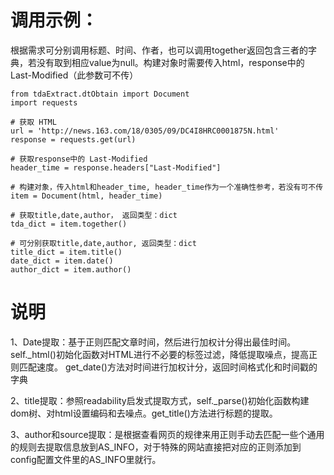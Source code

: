 # 调用示例：
根据需求可分别调用标题、时间、作者，也可以调用together返回包含三者的字典，若没有取到相应value为null。构建对象时需要传入html，response中的 Last-Modified（此参数可不传）

    from tdaExtract.dtObtain import Document
    import requests
    
    # 获取 HTML
    url = 'http://news.163.com/18/0305/09/DC4I8HRC0001875N.html'
    response = requests.get(url)
    
    # 获取response中的 Last-Modified
    header_time = response.headers["Last-Modified"]
    
    # 构建对象，传入html和header_time, header_time作为一个准确性参考，若没有可不传
    item = Document(html, header_time)
    
    # 获取title,date,author， 返回类型：dict
    tda_dict = item.together()
    
    # 可分别获取title,date,author, 返回类型：dict
    title_dict = item.title()
    date_dict = item.date()
    author_dict = item.author()


# 说明
1、Date提取：基于正则匹配文章时间，然后进行加权计分得出最佳时间。
		  self._html()初始化函数对HTML进行不必要的标签过滤，降低提取噪点，提高正则匹配速度。
		  get_date()方法对时间进行加权计分，返回时间格式化和时间戳的字典
		  
2、title提取：参照readability启发式提取方式，self._parse()初始化函数构建dom树、对html设置编码和去噪点。get_title()方法进行标题的提取。

3、author和source提取：是根据查看网页的规律来用正则手动去匹配一些个通用的规则去提取信息放到AS_INFO，对于特殊的网站直接把对应的正则添加到config配置文件里的AS_INFO里就行。